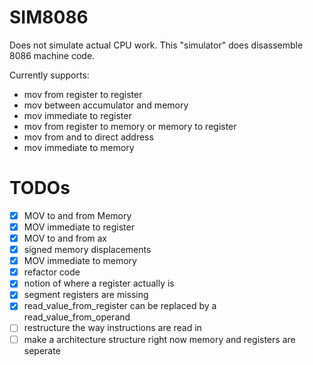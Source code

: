 # SIM8086

Does not simulate actual CPU work.
This "simulator" does disassemble 8086 machine code.

Currently supports:

- mov from register to register
- mov between accumulator and memory
- mov immediate to register
- mov from register to memory or memory to register
- mov from and to direct address
- mov immediate to memory

# TODOs

- [x] MOV to and from Memory
- [x] MOV immediate to register
- [x] MOV to and from ax
- [x] signed memory displacements
- [x] MOV immediate to memory
- [x] refactor code
- [x] notion of where a register actually is
- [x] segment registers are missing
- [x] read_value_from_register can be replaced by a read_value_from_operand
- [ ] restructure the way instructions are read in
- [ ] make a architecture structure right now memory and registers are seperate
